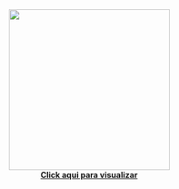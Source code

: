 <div align="center">
  <img height="283" src=https://media3.giphy.com/media/v1.Y2lkPTc5MGI3NjExMzNrcGdyeGN6bjY4NmR6bzBvY2FsOTlleWhyMWJva3JsN3gxdWh3MiZlcD12MV9pbnRlcm5hbF9naWZfYnlfaWQmY3Q9Zw/tDFmApXRr5b24uI3sd/giphy.gif
</div><br><a href="https://evertonvcf.github.io/projeto-android/" target="_blank"><strong>Click aqui para visualizar</a>
